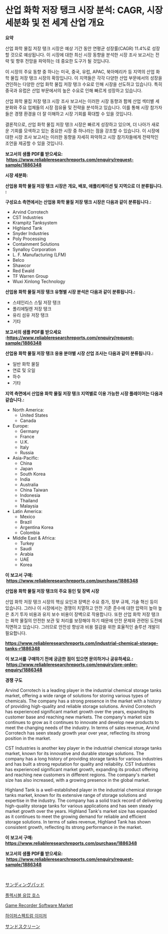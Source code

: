 <p><h1>산업 화학 저장 탱크 시장 분석: CAGR, 시장 세분화 및 전 세계 산업 개요</h1></p><p><strong>요약</strong></p>
<p><p>산업 화학 물집 저장 탱크 시장은 예상 기간 동안 연평균 성장률(CAGR) 11.4%로 성장할 것으로 예상됩니다. 이 시장에 대한 최신 시장 동향을 분석한 시장 조사 보고서는 전략 및 향후 전망을 파악하는 데 중요한 도구가 될 것입니다.</p><p>이 시장의 주요 동향 중 하나는 미국, 중국, 유럽, APAC, 북아메리카 등 지역의 산업 화학 물집 저장 탱크 시장의 확장입니다. 이 지역들은 각각 다양한 산업 부문에서의 성장을 견인하는 다양한 산업 화학 물집 저장 탱크 수요로 인해 시장을 선도하고 있습니다. 특히 중국과 유럽은 산업 부문에서의 높은 수요로 인해 빠르게 성장하고 있습니다.</p><p>산업 화학 물집 저장 탱크 시장 조사 보고서는 이러한 시장 동향과 함께 산업 섹터별 세분화와 주요 업체들의 시장 점유율 및 전략을 분석하고 있습니다. 이를 통해 시장 참가자들은 경쟁 환경을 더 잘 이해하고 시장 기회를 확대할 수 있을 것입니다.</p><p>결론적으로, 산업 화학 물집 저장 탱크 시장은 빠르게 성장하고 있으며, 더 나아가 새로운 기회를 모색하고 있는 중요한 시장 중 하나라는 점을 강조할 수 있습니다. 이 시장에 대한 시장 조사 보고서는 이러한 동향을 자세히 파악하고 시장 참가자들에게 전략적인 조언을 제공할 수 있을 것입니다.</p></p>
<p><strong>보고서의 샘플 PDF를 받으세요: &nbsp;<a href="https://www.reliableresearchreports.com/enquiry/request-sample/1886348">https://www.reliableresearchreports.com/enquiry/request-sample/1886348</a></strong></p>
<p><strong>시장 세분화:</strong></p>
<p><strong> 산업용 화학 물질 저장 탱크 시장은 개요, 배포, 애플리케이션 및 지역으로 더 분류됩니다. :</strong></p>
<p><strong>구성요소 측면에서는 산업용 화학 물질 저장 탱크 시장은 다음과 같이 분류됩니다.:</strong></p>
<p><ul><li>Arvind Corrotech</li><li>CST Industries</li><li>Krampitz Tanksystem</li><li>Highland Tank</li><li>Snyder Industries</li><li>Poly Processing</li><li>Containment Solutions</li><li>Synalloy Corporation</li><li>L. F. Manufacturing (LFM)</li><li>Belco</li><li>Shawcor</li><li>Red Ewald</li><li>TF Warren Group</li><li>Wuxi Xinlong Technology</li></ul></p>
<p><strong> 산업용 화학 물질 저장 탱크 유형별 시장 분석은 다음과 같이 분류됩니다.:</strong></p>
<p><ul><li>스테인리스 스틸 저장 탱크</li><li>폴리에틸렌 저장 탱크</li><li>유리 섬유 저장 탱크</li><li>기타</li></ul></p>
<p><strong>보고서의 샘플 PDF를 받으세요 :<a href="https://www.reliableresearchreports.com/enquiry/request-sample/1886348">https://www.reliableresearchreports.com/enquiry/request-sample/1886348</a></strong></p>
<p><strong> 산업용 화학 물질 저장 탱크 응용 분야별 시장 산업 조사는 다음과 같이 분류됩니다.:</strong></p>
<p><ul><li>일반 화학 물질</li><li>연료 및 오일</li><li>하수</li><li>기타</li></ul></p>
<p><strong>지역 측면에서 산업용 화학 물질 저장 탱크 지역별로 이용 가능한 시장 플레이어는 다음과 같습니다.:</strong></p>
<p><ul>
    <li>
        North America:
        <ul>
            <li>United States</li>
            <li>Canada</li>
        </ul>
    </li>
    <li>
        Europe:
        <ul>
            <li>Germany</li>
            <li>France</li>
            <li>U.K.</li>
            <li>Italy</li>
            <li>Russia</li>
        </ul>
    </li>
    <li>
        Asia-Pacific:
        <ul>
            <li>China</li>
            <li>Japan</li>
            <li>South Korea</li>
            <li>India</li>
            <li>Australia</li>
            <li>China Taiwan</li>
            <li>Indonesia</li>
            <li>Thailand</li>
            <li>Malaysia</li>
        </ul>
    </li>
    <li>
        Latin America:
        <ul>
            <li>Mexico</li>
            <li>Brazil</li>
            <li>Argentina Korea</li>
            <li>Colombia</li>
        </ul>
    </li>
    <li>
        Middle East & Africa:
        <ul>
            <li>Turkey</li>
            <li>Saudi</li>
            <li>Arabia</li>
            <li>UAE</li>
            <li>Korea</li>
        </ul>
    </li>
    </ul></p>
<p><strong>이 보고서 구매: &nbsp;<a href="https://www.reliableresearchreports.com/purchase/1886348">https://www.reliableresearchreports.com/purchase/1886348</a></strong></p>
<p><strong>산업용 화학 물질 저장 탱크의 주요 동인 및 장벽 시장</strong></p>
<p><p>산업 화학 저장 탱크 시장의 핵심 요인과 장벽은 수요 증가, 정부 규제, 기술 혁신 등이 있습니다. 그러나 이 시장에서는 경쟁이 치열하고 안전 기준 준수에 대한 압력이 높아 높은 초기 투자 비용과 유지 보수 비용이 장벽으로 작용합니다. 또한 산업 화학 저장 탱크는 화학 물질의 안전한 보관 및 처리를 보장해야 하기 때문에 안전 문제와 관련된 도전에 직면하고 있습니다. 그러므로 안전성 향상과 비용 절감을 위한 효율적인 솔루션 개발이 필요합니다.</p></p>
<p><strong><a href="https://www.reliableresearchreports.com/industrial-chemical-storage-tanks-r1886348">https://www.reliableresearchreports.com/industrial-chemical-storage-tanks-r1886348</a></strong></p>
<p><strong>이 보고서를 구매하기 전에 궁금한 점이 있으면 문의하거나 공유하세요.: &nbsp;<a href="https://www.reliableresearchreports.com/enquiry/pre-order-enquiry/1886348">https://www.reliableresearchreports.com/enquiry/pre-order-enquiry/1886348</a></strong></p>
<p><strong>경쟁 구도</strong></p>
<p><p>Arvind Corrotech is a leading player in the industrial chemical storage tanks market, offering a wide range of solutions for storing various types of chemicals. The company has a strong presence in the market with a history of providing high-quality and reliable storage solutions. Arvind Corrotech has experienced significant market growth over the years, expanding its customer base and reaching new markets. The company's market size continues to grow as it continues to innovate and develop new products to meet the changing needs of the industry. In terms of sales revenue, Arvind Corrotech has seen steady growth year over year, reflecting its strong position in the market.</p><p>CST Industries is another key player in the industrial chemical storage tanks market, known for its innovative and durable storage solutions. The company has a long history of providing storage tanks for various industries and has built a strong reputation for quality and reliability. CST Industries has experienced significant market growth, expanding its product offering and reaching new customers in different regions. The company's market size has also increased, with a growing presence in the global market.</p><p>Highland Tank is a well-established player in the industrial chemical storage tanks market, known for its extensive range of storage solutions and expertise in the industry. The company has a solid track record of delivering high-quality storage tanks for various applications and has seen steady market growth over the years. Highland Tank's market size has expanded as it continues to meet the growing demand for reliable and efficient storage solutions. In terms of sales revenue, Highland Tank has shown consistent growth, reflecting its strong performance in the market.</p></p>
<p><strong>이 보고서 구매: &nbsp; <a href="https://www.reliableresearchreports.com/purchase/1886348">https://www.reliableresearchreports.com/purchase/1886348</a></strong></p>
<p><strong>보고서의 샘플 PDF를 받으세요: &nbsp;<a href="https://www.reliableresearchreports.com/enquiry/request-sample/1886348">https://www.reliableresearchreports.com/enquiry/request-sample/1886348</a></strong><strong></strong></p>
<p>&nbsp;</p>
<p><p><a href="https://github.com/Fatimaklein1/Market-Research-Report-List-1/blob/main/109942953024.md">サンディングパッド</a></p><p><a href="https://github.com/JackieFauhey9089475/Market-Research-Report-List-1/blob/main/443451648908.md">플렉시블 유압 호스</a></p><p><a href="https://github.com/nathandecarvalho/Market-Research-Report-List-3/blob/main/game-recorder-software-market.md">Game Recorder Software Market</a></p><p><a href="https://github.com/chupp85/Market-Research-Report-List-1/blob/main/636183748909.md">하이퍼스펙트럼 이미저</a></p><p><a href="https://github.com/CloydAbbott2023/Market-Research-Report-List-1/blob/main/644763653023.md">サンドスクリーン</a></p></p>